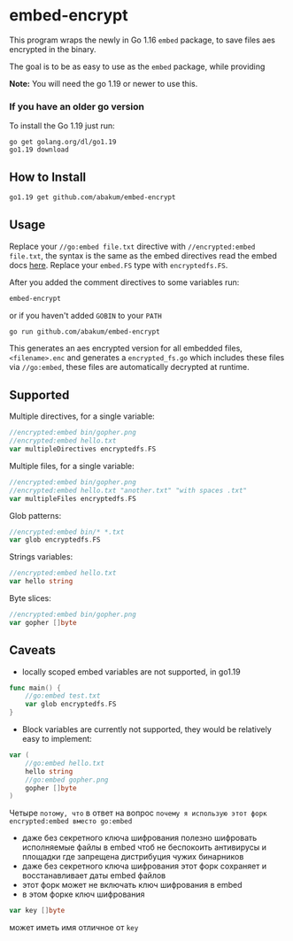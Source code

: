 # embed-encrypt 
This program wraps the newly in Go 1.16 `embed` package, to save files aes encrypted in the binary. 

The goal is to be as easy to use as the `embed` package, while providing 

**Note:** You will need the go 1.19 or newer to use this.

### If you have an older go version

To install the Go 1.19 just run:
```
go get golang.org/dl/go1.19
go1.19 download
```

## How to Install
```bash
go1.19 get github.com/abakum/embed-encrypt
```

## Usage

Replace your `//go:embed file.txt` directive  with `//encrypted:embed file.txt`,
the syntax is the same as the embed directives read the embed docs [here](https://pkg.go.dev/embed?utm_source=gopls#hdr-Directives). 
Replace your `embed.FS` type  with `encryptedfs.FS`.

After you added the comment directives to some variables run:
```bash
embed-encrypt
```
or if you haven't added `GOBIN` to your `PATH`

```bash
go run github.com/abakum/embed-encrypt
```

This generates an aes encrypted version for all embedded files, 
`<filename>.enc` and generates a `encrypted_fs.go` which includes these files via `//go:embed`, these files are automatically decrypted at runtime.

## Supported
Multiple directives, for a single variable:
```go
//encrypted:embed bin/gopher.png
//encrypted:embed hello.txt
var multipleDirectives encryptedfs.FS
```

Multiple files, for a single variable:
```go
//encrypted:embed bin/gopher.png
//encrypted:embed hello.txt "another.txt" "with spaces .txt"
var multipleFiles encryptedfs.FS
```

Glob patterns:
```go
//encrypted:embed bin/* *.txt
var glob encryptedfs.FS
```

Strings variables:
```go
//encrypted:embed hello.txt
var hello string
```

Byte slices:
```go
//encrypted:embed bin/gopher.png
var gopher []byte
```


## Caveats
- locally scoped embed variables are not supported, in go1.19

```go
func main() {
	//go:embed test.txt
    var glob encryptedfs.FS
}
```

- Block variables are currently not supported, they would be relatively easy to implement:
```go
var (
	//go:embed hello.txt
	hello string
	//go:embed gopher.png
	gopher []byte
)
```

Четыре `потому, что` в ответ на вопрос `почему я использую этот форк encrypted:embed вместо go:embed`
 - даже без секретного ключа шифрования полезно шифровать исполняемые файлы в embed чтоб не беспокоить антивирусы и площадки где запрещена дистрибуция чужих бинарников
 - даже без секретного ключа шифрования этот форк сохраняет и восстанавливает даты embed файлов
 - этот форк может не включать ключ шифрования в embed
 - в этом форке ключ шифрования 
 ```go
 var key []byte
 ```
 может иметь имя отличное от `key`